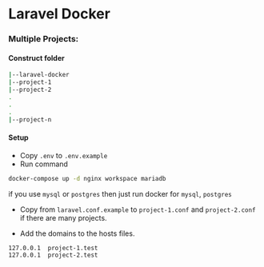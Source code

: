 
# Laravel Docker

### Multiple Projects:
#### Construct folder
```bash
|--laravel-docker
|--project-1
|--project-2
.
.
.
|--project-n
```
#### Setup
- Copy `.env` to `.env.example` 
- Run command
```bash
docker-compose up -d nginx workspace mariadb
```
if you use `mysql` or `postgres` then just run docker for `mysql`, `postgres`

- Copy from `laravel.conf.example` to `project-1.conf` and `project-2.conf` if there are many projects.

- Add the domains to the hosts files.
```bash
127.0.0.1  project-1.test
127.0.0.1  project-2.test
```

